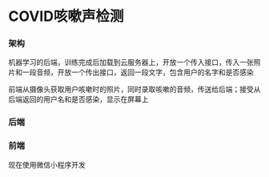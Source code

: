 # COVID咳嗽声检测

### 架构

机器学习的后端，训练完成后加载到云服务器上，开放一个传入接口，传入一张照片和一段音频，开放一个传出接口，返回一段文字，包含用户的名字和是否感染

前端从摄像头获取用户咳嗽时的照片，同时录取咳嗽的音频，传送给后端；接受从后端返回的用户名和是否感染，显示在屏幕上

### 后端



### 前端

现在使用微信小程序开发